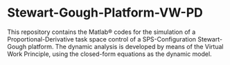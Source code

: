 # Stewart-Gough-Platform-VW-PD
This repository contains the Matlab® codes for the simulation of a Proportional-Derivative task space control of a SPS-Configuration Stewart-Gough platform. The dynamic analysis is developed by means of the Virtual Work Principle, using the closed-form equations as the dynamic model.
